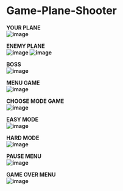 # Game-Plane-Shooter

<b>YOUR PLANE <br>
![image](https://user-images.githubusercontent.com/113322089/226097401-ea503c2b-948c-4fe6-b400-05ecb9c3e50e.png)

<b>ENEMY PLANE <br>
![image](https://user-images.githubusercontent.com/113322089/226097424-cd23a3fc-b943-447d-991c-8c7040dbdf3e.png)
![image](https://user-images.githubusercontent.com/113322089/226097435-32965b70-b686-4cc2-97c3-33c94cd0f3ac.png)

<b>BOSS <br>
![image](https://user-images.githubusercontent.com/113322089/226097498-46c2c50b-7dde-480b-8cb1-30161b4a97af.png)

<b>MENU GAME <br>
![image](https://user-images.githubusercontent.com/113322089/226097271-24f2bed9-bad8-404b-ba44-69e1c93ff661.png)

<b>CHOOSE MODE GAME <br>
![image](https://user-images.githubusercontent.com/113322089/226097149-1dac919a-a732-4a19-a5cf-efa9e28abb04.png)

<b>EASY MODE <br>
![image](https://user-images.githubusercontent.com/113322089/226097677-f52c7b55-4fca-401d-8041-248ac977d18b.png)

<b>HARD MODE <br>
![image](https://user-images.githubusercontent.com/113322089/226097708-1223e691-7ba8-4f28-a5ef-eb24736f9bc3.png)

<b>PAUSE MENU <br>
![image](https://user-images.githubusercontent.com/113322089/226097737-17cb9339-b6e7-4f54-99e0-31121de2c0ed.png)

<b>GAME OVER MENU<br>
![image](https://user-images.githubusercontent.com/113322089/226097757-238dc68c-10bf-4a13-86ad-8ae6b7bfac2b.png)

